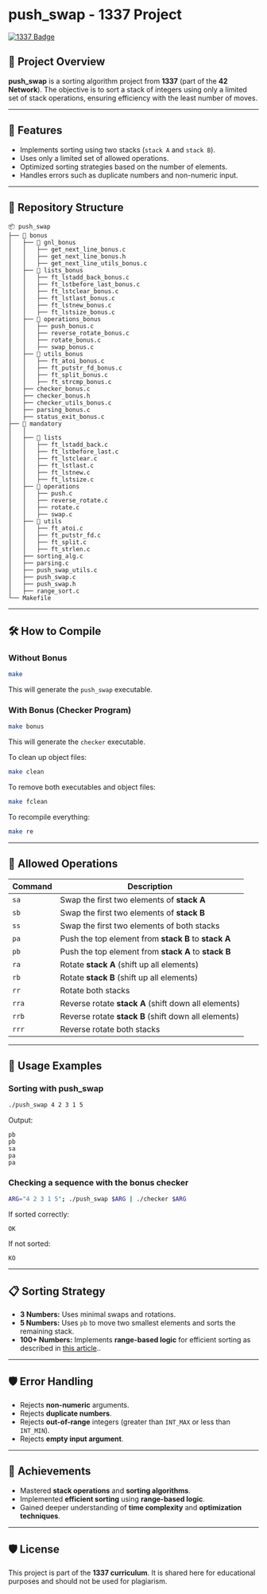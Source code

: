 # push_swap - 1337 Project  

[![1337 Badge](https://img.shields.io/badge/1337-Project-blue)](https://www.42network.org/)  

## 📜 Project Overview  

**push_swap** is a sorting algorithm project from **1337** (part of the **42 Network**). The objective is to sort a stack of integers using only a limited set of stack operations, ensuring efficiency with the least number of moves.  

---

## 🚀 Features  

- Implements sorting using two stacks (`stack A` and `stack B`).  
- Uses only a limited set of allowed operations.  
- Optimized sorting strategies based on the number of elements.  
- Handles errors such as duplicate numbers and non-numeric input.  

---

## 📂 Repository Structure  

```plaintext  
📦 push_swap
├── 📂 bonus
│   ├── 📂 gnl_bonus
│   │   ├── get_next_line_bonus.c
│   │   ├── get_next_line_bonus.h
│   │   ├── get_next_line_utils_bonus.c
│   ├── 📂 lists_bonus
│   │   ├── ft_lstadd_back_bonus.c
│   │   ├── ft_lstbefore_last_bonus.c
│   │   ├── ft_lstclear_bonus.c
│   │   ├── ft_lstlast_bonus.c
│   │   ├── ft_lstnew_bonus.c
│   │   ├── ft_lstsize_bonus.c
│   ├── 📂 operations_bonus
│   │   ├── push_bonus.c
│   │   ├── reverse_rotate_bonus.c
│   │   ├── rotate_bonus.c
│   │   ├── swap_bonus.c
│   ├── 📂 utils_bonus
│   │   ├── ft_atoi_bonus.c
│   │   ├── ft_putstr_fd_bonus.c
│   │   ├── ft_split_bonus.c
│   │   ├── ft_strcmp_bonus.c
│   ├── checker_bonus.c
│   ├── checker_bonus.h
│   ├── checker_utils_bonus.c
│   ├── parsing_bonus.c
│   ├── status_exit_bonus.c
├── 📂 mandatory
│   │
│   ├── 📂 lists
│   │   ├── ft_lstadd_back.c
│   │   ├── ft_lstbefore_last.c
│   │   ├── ft_lstclear.c
│   │   ├── ft_lstlast.c
│   │   ├── ft_lstnew.c
│   │   ├── ft_lstsize.c
│   ├── 📂 operations
│   │   ├── push.c
│   │   ├── reverse_rotate.c
│   │   ├── rotate.c
│   │   ├── swap.c
│   ├── 📂 utils
│   │   ├── ft_atoi.c
│   │   ├── ft_putstr_fd.c
│   │   ├── ft_split.c
│   │   ├── ft_strlen.c
│   ├── sorting_alg.c
│   ├── parsing.c
│   ├── push_swap_utils.c
│   ├── push_swap.c
│   ├── push_swap.h
│   ├── range_sort.c
└── Makefile
```  

---

## 🛠️ How to Compile  

### Without Bonus  
```bash  
make  
```  
This will generate the `push_swap` executable.  

### With Bonus (Checker Program)  
```bash  
make bonus  
```  
This will generate the `checker` executable.  

To clean up object files:  
```bash  
make clean  
```  

To remove both executables and object files:  
```bash  
make fclean  
```  

To recompile everything:  
```bash  
make re  
```  

---

## 📖 Allowed Operations  

| Command  | Description |  
|----------|------------|  
| `sa`  | Swap the first two elements of **stack A** |  
| `sb`  | Swap the first two elements of **stack B** |  
| `ss`  | Swap the first two elements of both stacks |  
| `pa`  | Push the top element from **stack B** to **stack A** |  
| `pb`  | Push the top element from **stack A** to **stack B** |  
| `ra`  | Rotate **stack A** (shift up all elements) |  
| `rb`  | Rotate **stack B** (shift up all elements) |  
| `rr`  | Rotate both stacks |  
| `rra` | Reverse rotate **stack A** (shift down all elements) |  
| `rrb` | Reverse rotate **stack B** (shift down all elements) |  
| `rrr` | Reverse rotate both stacks |  

---

## 📖 Usage Examples  

### **Sorting with push_swap**  

```bash  
./push_swap 4 2 3 1 5  
```  
Output:  
```plaintext  
pb  
pb  
sa  
pa  
pa  
```  

### **Checking a sequence with the bonus checker**  

```bash  
ARG="4 2 3 1 5"; ./push_swap $ARG | ./checker $ARG  
```  
If sorted correctly:  
```plaintext  
OK  
```  
If not sorted:  
```plaintext  
KO  
```  

---

## 📋 Sorting Strategy  

- **3 Numbers:** Uses minimal swaps and rotations.  
- **5 Numbers:** Uses `pb` to move two smallest elements and sorts the remaining stack.  
- **100+ Numbers:** Implements **range-based logic** for efficient sorting as described in [this article](https://medium.com/@abdelhadi-salah/push-swap-42-e0abfe0e0fef)..  

---

## 🛡️ Error Handling  

- Rejects **non-numeric** arguments.  
- Rejects **duplicate numbers**.  
- Rejects **out-of-range** integers (greater than `INT_MAX` or less than `INT_MIN`).
- Rejects **empty input argument**.

---

## 🌟 Achievements  

- Mastered **stack operations** and **sorting algorithms**.  
- Implemented **efficient sorting** using **range-based logic**.  
- Gained deeper understanding of **time complexity** and **optimization techniques**.  

---

## 🛡️ License  

This project is part of the **1337 curriculum**. It is shared here for educational purposes and should not be used for plagiarism.
